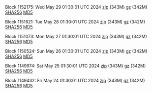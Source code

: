 Block 1152175: Wed May 29 01:30:01 UTC 2024 [zip](https://files.01coin.io/mainnet/2024-05-29/bootstrap.dat.zip) (343M) [gz](https://files.01coin.io/mainnet/2024-05-29/bootstrap.dat.tar.gz) (342M) [SHA256](https://files.01coin.io/mainnet/2024-05-29/sha256.txt) [MD5](https://files.01coin.io/mainnet/2024-05-29/md5.txt)

Block 1151621: Tue May 28 01:30:01 UTC 2024 [zip](https://files.01coin.io/mainnet/2024-05-28/bootstrap.dat.zip) (343M) [gz](https://files.01coin.io/mainnet/2024-05-28/bootstrap.dat.tar.gz) (342M) [SHA256](https://files.01coin.io/mainnet/2024-05-28/sha256.txt) [MD5](https://files.01coin.io/mainnet/2024-05-28/md5.txt)

Block 1151073: Mon May 27 01:30:01 UTC 2024 [zip](https://files.01coin.io/mainnet/2024-05-27/bootstrap.dat.zip) (343M) [gz](https://files.01coin.io/mainnet/2024-05-27/bootstrap.dat.tar.gz) (342M) [SHA256](https://files.01coin.io/mainnet/2024-05-27/sha256.txt) [MD5](https://files.01coin.io/mainnet/2024-05-27/md5.txt)

Block 1150524: Sun May 26 01:30:01 UTC 2024 [zip](https://files.01coin.io/mainnet/2024-05-26/bootstrap.dat.zip) (343M) [gz](https://files.01coin.io/mainnet/2024-05-26/bootstrap.dat.tar.gz) (342M) [SHA256](https://files.01coin.io/mainnet/2024-05-26/sha256.txt) [MD5](https://files.01coin.io/mainnet/2024-05-26/md5.txt)

Block 1149974: Sat May 25 01:30:01 UTC 2024 [zip](https://files.01coin.io/mainnet/2024-05-25/bootstrap.dat.zip) (343M) [gz](https://files.01coin.io/mainnet/2024-05-25/bootstrap.dat.tar.gz) (342M) [SHA256](https://files.01coin.io/mainnet/2024-05-25/sha256.txt) [MD5](https://files.01coin.io/mainnet/2024-05-25/md5.txt)

Block 1149432: Fri May 24 01:30:01 UTC 2024 [zip](https://files.01coin.io/mainnet/2024-05-24/bootstrap.dat.zip) (343M) [gz](https://files.01coin.io/mainnet/2024-05-24/bootstrap.dat.tar.gz) (342M) [SHA256](https://files.01coin.io/mainnet/2024-05-24/sha256.txt) [MD5](https://files.01coin.io/mainnet/2024-05-24/md5.txt)
